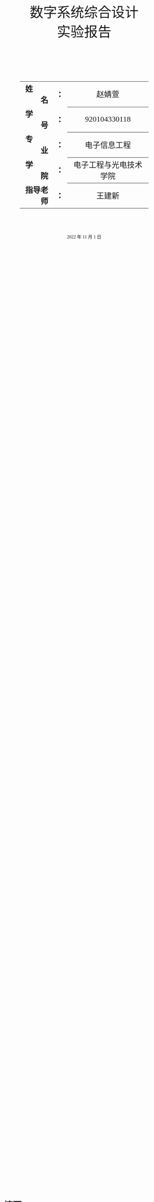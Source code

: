 <div class="cover" style="page-break-after:always;font-family:华文细黑;width:100%;height:100%;border:none;margin: 0 auto;text-align:center;">
    <div style="width:80%;;margin: 0 auto;height:0;padding-bottom:25%;">
        <img src="https://s1.ax1x.com/2022/11/05/xORzKe.png" alt="校名" style="width:100%;"/></div>
    <br><br>
      <br><br>
    <!--
	<div style="width:40%;margin: 0 auto;height:0;padding-bottom:40%;">
        <img src="校标.png" alt="校徽" style="width:100%;"/></div>	
	-->
    <p style="text-align:center;font-size:32pt;margin: 0 auto">数字系统综合设计</p>
    <!--<br><br>-->
    <p style="text-align:center;font-size:32pt;margin: 0 auto">实验报告 </p>
    <br><br>
    <br><br>
    <br><br>
    <br><br>
    <table style="border:none;text-align:center;width:80%;font-family:仿宋;margin: 0 auto;">
    <tbody style="font-family:仿宋;font-size:18pt;">
    	<tr style="font-weight:bold;"> 
    		<td style="width:25%;text-align:right;">姓&emsp;&emsp;名</td><td style="width:5%">：</td> 
    		<td style="font-weight:normal;border-bottom: 1px solid;text-align:center;">赵婧萱</td></tr>
        <tr style="font-weight:bold;"> 
    		<td style="width:25%;text-align:right;">学&emsp;&emsp;号</td><td style="width:5%">：</td> 
    		<td style="font-weight:normal;border-bottom: 1px solid;text-align:center;">920104330118</td></tr>
    	<tr style="font-weight:bold;"> 
    		<td style="width:25%;text-align:right;">专&emsp;&emsp;业</td><td style="width:5%">：</td> 
    		<td style="font-weight:normal;border-bottom: 1px solid;text-align:center;">电子信息工程 </td></tr>
        <tr style="font-weight:bold;"> 
    		<td style="width:25%;text-align:right;">学&emsp;&emsp;院</td><td style="width:5%">：</td> 
    		<td style="font-weight:normal;border-bottom: 1px solid;text-align:center;">电子工程与光电技术学院</td></tr>
    	<tr style="font-weight:bold;"> 
    		<td style="width:25%;text-align:right;">指导老师</td><td style="width:5%">：</td> 
    		<td style="font-weight:normal;border-bottom: 1px solid;text-align:center;">王建新</td></tr>
<!--    	<tr style="font-weight:bold;"> 
    		<td style="width:25%;text-align:right;">授课教师</td><td style="width:5%">：</td> 
    		<td style="font-weight:normal;border-bottom: 2px solid;text-align:center;">[教师姓名]</td></tr>
-->
    </tbody></table>
 		<br><br><br><br><p style="text-align:center;">2022 年 11 月 1 日</p>
    <br><br>
</div>




# 摘要



# 目录



# 实验内容

## 设计内容与要求

### 学号显示（八位LED数码管动态扫描）

1. 把“2022”显示在左边四位LED数码管上，且点亮第4个 LED数码管的小数点，把个人学号最后4位显示在右边四位LED数 码管上，如下图所示；

   ![image-20221101165822260](https://s1.ax1x.com/2022/11/05/xOeyTS.png)

   数码管的片选扫描时钟是将板载100MHz主频分频而来的10kHz时钟。

2. 先进行仿真：包括功能仿真和综合后仿真。

### 频率控制字设置的频率值显示

1. 频率控制字K（8位二进制）用左边拨码开关SW7-SW0输入；

2. 对应的频率值显示在8位LED数码管上，且**点亮第4个LED数码管的小数点**。
   $$
   f=\frac{K}{2^N} f_c
   $$
   其中 N = 8为相位累加器字长，fc = 10MHz为DDS时钟频率。

3. 显示切换由右边地址开关DIP1-DIP0控制
	| dip[1:0] |          数码管显示           |
	| -------- | :---------------------------: |
	| 00       |       2022.学号最后4位        |
	| 01       | 设置的频率值（小数点在KHZ上） |

### 基于DDS的正弦信号产生（0-2MHz，频率步长小于40kHz)

1. DDS原理框图

   ![image-20221101173332579](https://s1.ax1x.com/2022/11/05/xOefln.png)

2. 时钟产生：100MHZ主频分频而成的10MHZ时钟

3. 存储器IP核的生成

- 生成ROM波形文件dds_sin.coe

- 通过示波器测量信号波形与频率值； 

- 检查示波器测量得到的频率值是否与设置的频率值一致。

### 正弦信号频率测量的FPGA实现

1. 设计电路，测量外部输入正弦信号(加到A/D转换器)的频率 （范围：0-2MHz)；

2. 测量的频率值显示在8位LED数码管上，且点亮第4个LED数码管的小数点；

3. 检查FPGA测量得到的频率值是否与输入信号频率值一致， 检查0-2MHz范围内的频率测量误差，要求误差绝对值不超过1Hz。

   注：频率测量电路调试时先用开发板产生的正弦信号作为输入，测试/验收时 对信号源产生的正弦信号要求同样可以测量频率。

### 提高部分：利用串口（手机蓝牙）设置正弦信号频率

1. 在手机上输入代表频率的7位十进制数字（0000000-2000000）Hz

2. 对应的频率值显示在8位LED数码管上，且点亮第4个LED数码管的小数点。

3. 使用示波器测量产生的正弦信号频率值，检查是否与设置的频率值一致。 
   - 要求1：误差绝对值小于20kHz。
   - 要求2：误差绝对值小于2kHz。

### 发挥部分：和本实验内容相关即可

1. 设计了一个基于PWM原理的呼吸灯。
2. 设计了一个调制度固定的AM调幅输出功能。

### 验收注意事项

- 所有功能的Verilog HDL 程序需要合在一起运行(否则酌情扣分）；
- 程序运行后复位信号只能使用一次；
- 程序运行后复位信号只能使用一次；
- 成绩以第一次验收为准，验收时要准备好回答问题。

## 总体设计思路

![系统框图](https://s1.ax1x.com/2022/11/05/xOe8eK.png)

## 模块设计

### 时钟分频模块

#### 原理

﻿分频器是指使输出信号频率为输入信号频率整数分之一的电子电路。在许多电子设备中如电子钟、频率合成器等，需要各种不同频率的信号协同工作，常用的方法是以稳定度高的晶体振荡器为主振源，通过变换得到所需要的各种频率成分，分频器是一种主要变换手段。

在verilog程序设计中，我们往往要对一个频率进行任意分频。比如， FPGA系统时钟是100MHz，而我们要产生的频率是10KHz，那么，我们需要对系统时钟进行分频。很容易想到用计数的方式来分频：100000000/10000 = 10000。

由于在本系统中对于分频的任意性要求不高，故采用偶数分频法。如果偶数分频系数过大，就需要对分频系数 N 循环计数进行分频。在计数周期达到分频系数中间数值 N/2 时进行时钟翻转，可保证分频后时钟的占空比为 50%。因为是偶数分频，也可以对分频系数中间数值 N/2 进行循环计数。

#### 程序展示

```verilog
module freq_div10
 # (parameter DIV_0CLK = 10 )
 (
    input clk,
    input rst_n,
    output clk_div10
    );
    reg [15:0]	cnt ;
    always @(posedge clk or negedge rst_n) begin	//计数
      if (!rst_n) begin
         cnt    <= 'b0 ;
      end
      else if (cnt == (DIV_0CLK/2)-1) begin
         cnt    <= 'b0 ;
      end
      else begin
         cnt    <= cnt + 1'b1 ;
      end
    end
   reg clk_div10_r ;
    always @(posedge clk or negedge rst_n)			//分频
   begin
      if (!rst_n)
      begin
         clk_div10_r <= 1'b0 ;
      end
      else if (cnt == (DIV_0CLK/2)-1 ) begin
         clk_div10_r <= ~clk_div10_r ;
      end
   end
   assign clk_div10 = clk_div10_r ;
endmodule
```

### 数码管显示模块

#### 原理

#####  八段数码管的驱动原理

led 数码管（LED Segment Displays）是由多个发光二极管封装在一起的器件，可分为七段数码管和八段数码管，区别在于八段数码管比七段数码管多一个用于显示小数点的发光二极管单元DP（decimal point），其基本单元是发光二极管。

<img src="https://img-blog.csdnimg.cn/20200812154008702.png?x-oss-process=image/watermark,type_ZmFuZ3poZW5naGVpdGk,shadow_10,text_aHR0cHM6Ly9ibG9nLmNzZG4ubmV0L1NvbW51c196,size_16,color_FFFFFF,t_70#pic_center" alt="八段数码管" style="zoom:33%;" />

数码管按照连接方式可分为共阳极数码管和共阴极数码管。其中，将所有发光二极管的阳极连接到一起形成公共阳极(COM)的数码管为共阳极数码管。反之，将所有发光二极管的阴极连接到一起形成公共阴极(COM)的数码管为共阴极数码管。在应用时应将共阴极数码管的公共极COM 接到地线 GND上，当某一字段发光二极管的阳极为高电平时，该字段点亮，当某一字段的阳极为低电平时，该字段不亮。

本实验所用的板载数码管采用共阴极结构。如果要让LED灯亮，那么对应的LED灯的阴极要接高电平。也就是说如果要显示数字‘0’，输入的数据应该为：“111_1110”。编码译码格式如下表所示：

<table>
    <tr>
        <td rowspan="2">待显示内容</td> 
        <td colspan="8">段码（二进制）</td> 
   </tr>
   <tr>
       <td>h</td>    
       <td>a</td>
       <td>b</td>
       <td>c</td>
       <td>d</td>
       <td>e</td>
       <td>f</td>
       <td>g</td>
   </tr>
   <tr>
        <td>0</td> 
        <td>1</td> 
        <td>1</td> 
        <td>1</td> 
        <td>1</td> 
        <td>1</td> 
        <td>1</td>
        <td>1</td>
        <td>0</td> 
   </tr>
       <tr>
        <td>1</td> 
        <td>1</td> 
        <td>0</td> 
        <td>1</td> 
        <td>1</td> 
        <td>0</td> 
        <td>0</td>
        <td>0</td>
        <td>0</td> 
   </tr>
       <tr>
        <td>2</td> 
        <td>1</td> 
        <td>1</td> 
        <td>1</td> 
        <td>0</td> 
        <td>1</td> 
        <td>1</td>
        <td>0</td>
        <td>1</td> 
   </tr>
       <tr>
        <td>3</td> 
        <td>1</td> 
        <td>1</td> 
        <td>1</td> 
        <td>1</td> 
        <td>1</td> 
        <td>0</td>
        <td>0</td>
        <td>1</td> 
   </tr>
       <tr>
        <td>4</td>
        <td>1</td> 
        <td>0</td> 
        <td>1</td> 
        <td>1</td> 
        <td>0</td> 
        <td>0</td>
        <td>1</td>
        <td>1</td> 
   </tr>
       <tr>
        <td>5</td>
        <td>1</td> 
        <td>1</td> 
        <td>0</td> 
        <td>1</td> 
        <td>1</td> 
        <td>0</td>
        <td>1</td>
        <td>1</td> 
   </tr>
       <tr>
        <td>6</td> 
        <td>1</td> 
        <td>1</td> 
        <td>0</td> 
        <td>1</td> 
        <td>1</td> 
        <td>1</td>
        <td>1</td>
        <td>1</td> 
   </tr>
       <tr>
        <td>7</td> 
        <td>1</td>
        <td>1</td> 
        <td>1</td> 
        <td>1</td> 
        <td>0</td> 
        <td>0</td>
        <td>0</td>
        <td>0</td> 
   </tr>
           <tr>
        <td>8</td> 
        <td>1</td> 
        <td>1</td> 
        <td>1</td> 
        <td>1</td> 
        <td>1</td> 
        <td>1</td>
        <td>1</td>
        <td>1</td> 
   </tr>
           <tr>
        <td>9</td>
        <td>1</td> 
        <td>1</td> 
        <td>1</td> 
        <td>1</td> 
        <td>1</td> 
        <td>0</td>
        <td>1</td>
        <td>1</td> 
   </tr>
           <tr>
        <td>a</td> 
        <td>1</td> 
        <td>1</td> 
        <td>1</td> 
        <td>1</td> 
        <td>0</td> 
        <td>1</td>
        <td>1</td>
        <td>1</td> 
   </tr>
           <tr>
        <td>b</td> 
        <td>1</td> 
        <td>0</td> 
        <td>0</td> 
        <td>1</td> 
        <td>1</td> 
        <td>1</td>
        <td>1</td>
        <td>1</td> 
   </tr>
           <tr>
        <td>c</td> 
        <td>1</td> 
        <td>1</td> 
        <td>0</td> 
        <td>0</td> 
        <td>1</td> 
        <td>1</td>
        <td>1</td>
        <td>0</td> 
   </tr>
           <tr>
        <td>d</td> 
        <td>1</td> 
        <td>0</td> 
        <td>1</td> 
        <td>1</td> 
        <td>1</td> 
        <td>1</td>
        <td>0</td>
        <td>1</td> 
   </tr>       
    <tr>
        <td>e</td> 
        <td>1</td> 
        <td>1</td> 
        <td>0</td> 
        <td>0</td> 
        <td>1</td> 
        <td>1</td>
        <td>1</td>
        <td>1</td> 
   </tr>
    <tr>
        <td>f</td> 
        <td>1</td> 
        <td>1</td> 
        <td>0</td> 
        <td>0</td> 
        <td>0</td> 
        <td>1</td>
        <td>1</td>
        <td>1</td> 
   </tr>
    </table>


##### 多个数码管的显示原理

对于多个数码管，有两种可选的工作方式：静态显示和动态显示。

静态显示就是将每个数码管的八段LED全部引出，每输入一次新的数据，数码管变化一次，多个数码管可同时工作。如果想要驱动5个数码管静态显示则需要5×8=40根I/O端口来完成驱动。如此一来，在实际应用中则必须增加译码驱动器进行驱动，从而增加了硬件电路的复杂性。由于静态驱动的这一缺点，LED数码管动态显示接口应用更广。

动态驱动是将所有数码管的 8个显示字段"a、b、c、d、e、f、g、h"的同名端连接在一起，此外每个数码管的公共极 COM 需增加由各自独立I/O线控制的位选通控制电路。当要输出某一字形码时，所有数码管都会接收到相同的字形码，但究竟是哪个数码管会显示出字形取决于对位选通COM端电路的控制。只需将显示数码管的选通控制打开，该位就会显示出字形，而没有选通的数码管并不会点亮。

综上所述，动态驱动是通过分时轮流控制各数码管的 COM 端，使各个数码管轮流受控显示。在这一过程中，每位数码管的点亮时间为1～2ms，由于人的视觉暂留现象及发光二极管的余辉效应，尽管各位数码管并非同时点亮，但只要扫描速度足够快，人们观察到的就是一组稳定的显示数据，而不会产生闪烁感。在显示效果上，动态显示和静态显示相同的，但动态显示不仅能够节省大量的I/O端口，而且功耗更低。


#### 端口设计与参数定义

除了时钟、复位，我们需要输入4个要显示数字的BCD码和一个四位的小数点控制数据，输出8位的段选信号和4位的位选信号。故端口设计如下：

```verilog
module seg_display(
    input clk,
    input rst_n,
    input [3:0] hex0, //第一个数码管显示的数字
    input [3:0] hex1,
    input [3:0] hex2,
    input [3:0] hex3,
    input [3:0] dp_in, //小数点控制
    output reg [3:0] an,   //片选
    output reg [7:0] sseg  //段选
    );
```

#### 程序展示

```verilog
module seg_display(
    input clk,
    input rst_n,
    input [3:0] hex0, //第一个数码管显示的数字
    input [3:0] hex1,
    input [3:0] hex2,
    input [3:0] hex3,
    input [3:0] dp_in, //小数点控制
    output reg [3:0] an,   //片选
    output reg [7:0] sseg  //段选
    );
    wire [1:0] s;     
    reg [3:0] digit;
    wire [3:0] aen;
    reg [19:0] clkdiv;
    reg dp;
    assign s = clkdiv[19:18];
    assign aen = 4'b1111; // all turned off initially

    always @(posedge clk)// or posedge clr)
        begin
        case(s)
            0:begin
               digit = hex0;
               dp = dp_in[0];
            end
            1:begin
               digit = hex1;
               dp = dp_in[1];
            end
            2:begin
               digit = hex2;
               dp = dp_in[2]; 
            end
            3:begin
               digit = hex3;
               dp = dp_in[3]; 
            end
            default:digit = hex0;
        endcase
        end
     always@(*)
     begin
      case(digit)
       4'h0: 	sseg[6:0] = 7'b1111110; //共阴极数码管
       4'h1: 	sseg[6:0] = 7'b0110000;
       4'h2: 	sseg[6:0] = 7'b1101101;
       4'h3: 	sseg[6:0] = 7'b1111001;
       4'h4: 	sseg[6:0] = 7'b0110011;
       4'h5: 	sseg[6:0] = 7'b1011011;
       4'h6: 	sseg[6:0] = 7'b1011111;
       4'h7: 	sseg[6:0] = 7'b1110000;
       4'h8: 	sseg[6:0] = 7'b1111111;
       4'h9: 	sseg[6:0] = 7'b1111011;
       4'ha: 	sseg[6:0] = 7'b1110111;
       4'hb: 	sseg[6:0] = 7'b0011111;
       4'hc: 	sseg[6:0] = 7'b1001110;
       4'hd: 	sseg[6:0] = 7'b0111101;
       4'he: 	sseg[6:0] = 7'b1001111;
       default: sseg[6:0] = 7'b1000111;
      endcase
      sseg[7] = dp;
     end

    always @(*)begin
    	an=4'b0000;
    	if(aen[s] == 1)
    		an[s] = 1;
    end
     //clkdiv
    always @(posedge clk or negedge rst_n) begin
    	if (!rst_n)
    		clkdiv <= 0;
    	else
    		clkdiv <= clkdiv+1;
    end
endmodule
```

### 二进制转BCD码模块

#### 原理

##### 为什么需要二进制转BCD模块

在数码管显示中，我们需要将一串用二进制表示的数字转换为十进制，然后将十进制的各个位数拆开，也就是通常所说的BCD码。举个例子，“123”这个数的二进制表示为1111011，拆为BCD码则会变成4'b0001、4'b0010、4'b0011。

 显然，对于任意一个三位数分离它的百位、十位和个位可以通过整除来实现，verilog 语法同时也支持相乘（*）、相除（/）和取模（%）的运算符，综合器发现这些运算符时会通过调用 FPGA 内部的嵌入式乘法器来实现这些运算。由于在数字电路中乘除法和浮点数的实现较为复杂，所以其他的综合器或许并不直接提供支持或者会出现仿真与实际不一致的结果，在verilog代码中使用乘除法或者取模会使得代码失去可移植性，这里并不建议使用。

##### 二进制转BCD的实现算法

FPGA中的数码管显示、串口收发等应用会涉及到二进制和BCD码之间的转换，常见的有3种方法：除法取模运算、查找表、加3左移。大位宽下，取模除法运算耗费大量lut资源，查找表也不方便，常用一种加3左移的方法。

移位加三算法的流程如下（这里假设要分离的只有3个数位）：

1. 将二进制数左移一位（未满4位在前面填0）；
2. 如果移动了8位，那么二进制数就在百位、十位和个位列，计算结束；
3. 在任何一个BCD列中，如果任何一个二进制数大于或者等于5，就把这个数加上3；
4. 回到步骤1。

下图展示了十六进制数 0x3F 其转化 BCD 码的流程：

![img](http://images2015.cnblogs.com/blog/771733/201512/771733-20151202183713502-1296787884.png)

#### 端口设计与参数定义

我设计的模块使用24位二进制输入，28位BCD码输出（7个数字）。因为最大频率控制字为255，理论最大开关控制DDS输出频率为$\frac{255\times 10MHZ}{2^8}=9960937HZ=24'b100101111111110111101001$。

```verilog
    module binary_bcd(
    	input clk,
    	input rst_n,
        input [23:0] bin_in,		//输入的二进制数
        output reg [3:0] ones,		//个位
        output reg [3:0] tens,		//十位
        output reg [3:0] huns,		//百位
        output reg [3:0] thous,		//千位
        output reg [3:0] tenk,		//10k位
        output reg [3:0] hunk,		//100k位
        output reg [3:0] onem		//兆位
    );
```

#### 程序展示

```verilog
module binary_bcd(		//这只是一个单纯的二进制转BCD模块
    input clk,
    input rst_n,
    input [23:0] bin_in,
    output reg [3:0] ones,
    output reg [3:0] tens,
    output reg [3:0] huns,
    output reg [3:0] thous,
    output reg [3:0] tenk,
    output reg [3:0] hunk,
    output reg [3:0] onem
    );
    integer i;
    always @(posedge clk, negedge rst_n) 
    begin
    if(!rst_n) begin
   	ones 		= 4'd0;
	tens 		= 4'd0;
	huns 	    = 4'd0;
    thous 		= 4'd0;
    tenk 		= 4'd0;
    hunk 		= 4'd0;
    onem 		= 4'd0;
    end
    else begin
	ones 		= 4'd0;
	tens 		= 4'd0;
	huns 	    = 4'd0;
    thous 		= 4'd0;
    tenk 		= 4'd0;
    hunk 		= 4'd0;
    onem 		= 4'd0;
	
	for(i = 23; i >= 0; i = i - 1) begin
		if (ones >= 4'd5) 	ones = ones + 4'd3;
		if (tens >= 4'd5) 	tens = tens + 4'd3;
		if (huns >= 4'd5)   huns = huns + 4'd3;
        if (thous>= 4'd5)   thous= thous+ 4'd3;
        if (tenk >= 4'd5)   tenk = tenk + 4'd3;
        if (hunk >= 4'd5)   hunk = hunk + 4'd3;
        if (onem >= 4'd5)   onem = onem + 4'd3;
        onem    = { onem[2:0]  ,hunk[3]   };
        hunk    = { hunk[2:0]  ,tenk[3]   };
        tenk    = { tenk[2:0]  ,thous[3]  };
        thous   = { thous[2:0] ,huns[3]   };
		huns    = { huns[2:0]  ,tens[3]   };
		tens    = { tens[2:0]  ,ones[3]   };
		ones    = { ones[2:0]  ,bin_in[i] };
	end
    end
 end
endmodule
```

### DDS波形发生器模块

#### 原理



#### 程序展示

```verilog
module DDS8(
    input clk,          //10MHZ
    input rst_n,
    input [5:0] FRQ_W,  //频率控制字M
    output [13:0] o_wave
    );
    reg		[7:0]	phase_sum=0;
    wire	[7:0]	addr;
    wire    [7:0]   o_wave8bit;
    //相位累加器
    always @(posedge clk or negedge rst_n)begin
        if(!rst_n)
            phase_sum <= 8'd0;
        else 
            phase_sum <= phase_sum + FRQ_W;
    end
    assign addr = phase_sum[7:0];
    assign o_wave = {o_wave8bit,6'b000000};
    blk_mem_gen_0 rom_8_256 (
    .clka(clk),         // input wire clka
    .addra(addr),       // input wire [7 : 0] addra
    .douta(o_wave8bit)  // output wire [7 : 0] douta
    );
endmodule
```

```matlab
//matlab代码
clc;
clear all;
close all;

width = 8;   %位宽
depth = 2 ^ 8 ; %深度（采样点个数）
x = linspace(0, 2 * pi, depth);
y = sin(x);
y = round(y * (2 ^ (width - 1) - 1) + 2 ^ (width - 1) - 1);%量化
plot(y);

fid = fopen('dds_sin.coe','w');
fprintf(fid,'memory_initialization_radix=10;\n');
fprintf(fid,'memory_initialization_vector =\n');
fprintf(fid, '%d,\n', y);
fclose(fid);
```

```matlab
memory_initialization_radix=10;
memory_initialization_vector =
127,130,133,136,139,143,146,149,152,155,158,161,164,167,170,173,176,179,181,184,187,190,193,195,198,200,203,205,208,210,213,215,217,219,221,223,225,227,229,231,233,235,236,238,239,241,242,243,245,246,247,248,249,250,250,251,252,252,253,253,253,254,254,254,254,254,254,254,253,253,252,252,251,251,250,249,248,247,246,245,244,243,241,240,239,237,235,234,232,230,228,226,224,222,220,218,216,214,211,209,207,204,202,199,196,194,191,188,186,183,180,177,174,171,168,166,163,159,156,153,150,147,144,141,138,135,132,129,125,122,119,116,113,110,107,104,101,98,95,91,88,86,83,80,77,74,71,68,66,63,60,58,55,52,50,47,45,43,40,38,36,34,32,30,28,26,24,22,20,19,17,15,14,13,11,10,9,8,7,6,5,4,3,3,2,2,1,1,0,0,0,0,0,0,0,1,1,1,2,2,3,4,4,5,6,7,8,9,11,12,13,15,16,18,19,21,23,25,27,29,31,33,35,37,39,41,44,46,49,51,54,56,59,61,64,67,70,73,75,78,81,84,87,90,93,96,99,102,105,108,111,115,118,121,124,127,
```

### 测频模块

#### 原理

##### 测频

频率测量在电子设计和测量领域中经常用到，因此对频率测量方法的研究在实际工程应用中具有重要意义。

通常的频率测量方法有三种：直接测量法，间接测量法，等精度测量法。

##### 直接测频法

直接测量法也叫频率测量法，即在固定在时间t内对被测信号的脉冲数进行计数，然后求出单位时间内的脉冲数，即为被测信号的频率。

下图中的信号分别为：

sys_clk：系统的基准时钟

gate：根据基准时钟生成的闸门信号，用于生成一个固定的时间（例如1s，方便计算）

clk_fx：被测信号

![img](https://img-blog.csdnimg.cn/20210929004907738.png?x-oss-process=image/watermark,type_ZHJvaWRzYW5zZmFsbGJhY2s,shadow_50,text_Q1NETiBA5a2k54us55qE5Y2V5YiA,size_20,color_FFFFFF,t_70,g_se,x_16)

gate是在基准时钟下生成的固定时间信号，它持续的时间为 
$$
T_g = sys\_clk \times 计数个数N(可设置)
$$
在gate持续为高的时间内，可使用被测信号clk_fx对其进行计数，计数个数为cnt（图中为5），则cnt个被测信号的周期即为gate时长。

此种方法的本质是：同样的时间内分别使用两种时钟计时，则有
$$
T_g = T_{clk\_fx}\\

T_{sys\_clk} \times 计数个数N = T_{clk\_fx} \times cnt
$$
公式变换后：  
$$
clk\_fx = \frac{cnt \times sys\_clk} { 计数个数N}
$$
（其中clk_fx为待测信号频率，sys_clk为基准时钟频率）

##### 误差分析

 从图可以看出，在gate为高电平期间，被测信号实际上差不多有六个周期被囊括在内，但是因为被测信号是相对与系统的异步信号，相位不同，第一个周期无法被采样，所以实际采样为5，这样造成的误差为一个被测信号周期。可以预见，这种测量方法带来的测量误差即为一个被测信号周期。

那么理论上测得的准确频率：
$$
clk\_fx_e = \frac{cnt\times sys\_clk} {计数个数N}
$$

理论上cnt无误差。

实际上测量的频率值：
$$
clk\_fx = \frac{(cnt±1)\times sys\_clk} {计数个数N}
$$

cnt会存在一个周期的测量误差。
$$
测量误差 = |\frac{(clk\_fx_e - clk\_fx)}{clk\_fx_e} |  \times 100\% = \frac{1} {cnt} \times 100\%
$$
所以测得的cnt越大，那么测出来的误差值就小，而cnt越大则代表被测信号的频率越高，所以可以推断**该种测量方法适合测量高频信号**；此外，选择的**闸门时间越长**则被测信号的个数越多，同样**测量就越精确**，但是增大闸门时间又会带来测量时间过长的问题，需要依据具体需求进行取舍。

##### 正弦信号测频

上面的直接测频法只能测1位方波信号的频率，我们的待测信号却是从AD转换而来的10位数字化正弦信号，所以需要关键的一步——将正弦信号转换为方波信号。

1. 最直接的“一刀切”

   我们可以直观地想到，将正弦波取一个平均值作为零点，高于零点线的认为是1，低于的认为是0，这样就可以产生方波了。但是经过实际测量，信号发生器产生的波形是有着毛刺的，即使经过滤波电路也是如此。做了一下matlab仿真，结果如下：

   ![](https://s1.ax1x.com/2022/11/05/xOgPU0.png)

2. 双门限的迟滞比较器

	   由于毛刺的干扰，我们发现“一刀切”法的转换精度随着原始正弦信号峰峰值的增大而变高，但老师验收时测频要求峰峰值为1v。于是我们想到了使用迟滞比较器的原理，设上、下双门限来比较。
        
    当输入信号高于上门限时，为方波信号赋值1；当输入信号低于下门限时，赋值0；信号值处于双门限中间时，方波值跟随上一次改变后的状态。
    
    这样，就可以有效避免毛刺的干扰，极大提高测量精度了。
    
    ![双门限法对比](https://s1.ax1x.com/2022/11/05/xO20m9.png)
    
    附matlab代码：
    
    ```matlab
    t=0:0.01:10;
    s1=zeros(1,1001);   %一刀切法输出方波
    s2=zeros(1,1001);   %双门限法输出方波
    y=sin(pi*t)+0.3*randn(size(t));%生成sine
    zero=(max(y)+min(y))/2;%求均值
    gate=0.6;           %门限宽度/2
    status=0;           %状态变量
    for i=1:1:1001      %比较并赋值
        if y(1,i)>zero
            s1(1,i)=1;
        end
        if y(1,i)>zero+gate
            s2(1,i)=1;
            status=1;
        elseif y(1,i)<zero-gate
            s2(1,i)=0;
            status=0;
        else
            s2(1,i)=status;
        end
    end
    subplot(3,1,1)      ;%画图
    plot(t,y,'-r',[0,10],[zero,zero],'+ --',[0,10],[zero+gate,zero+gate],'+ --',[0,10],[zero-gate,zero-gate],'+ --')
    title('有噪声的正弦波')
    subplot(3,1,2);
    plot(t,s1)
    ylim([-0.5,1.5])
    title('一刀切法转方波')
    subplot(3,1,3);
    plot(t,s2)
    ylim([-0.5,1.5])
    title('双门限法转方波')
    ```



#### 端口设计与参数定义

- 闸门和非闸门时间设定为0.5s，则每1秒更新一次测量数据
- 使用计数器生成闸门时间，闸门时间取反得到非闸门时间
- 在闸门时间对被测信号计数
- 在非闸门时间更新测量数据
- 使用parameter定义参数，方便调用修改

```verilog
module cymometer_direct(
     input clk,
     input rst_n,
     input clk_fx,			//输入待测方波信号
    output  reg [31:0] fre	 //输出待测信号频率 
    );
```

#### 程序展示

```verilog
module AD_fre(
    input clk,
    input rst_n,
    input   [9:0]   AD_in,
    output  [3:0]   AD0,
    output  [3:0]   AD1,
    output  [3:0]   AD2,
    output  [3:0]   AD3,
    output  [3:0]   AD4,
    output  [3:0]   AD5,
    output  [3:0]   AD6
    );
    wire clk_div10;
    //测频输入的方波信号
    reg clk_fx;
    //测频输出的频率
    wire [31:0] fre;
    //用来获知AD输入平均电压的东西
    reg [9:0] max,min;
    wire [9:0] zero;
    always@(posedge clk_div10)
    begin
       if(!rst_n)begin
        max=10'd100;
        min=10'd100;
       end
       else if(AD_in > max)
            max <= AD_in;
       else if(AD_in < min) 
            min <= AD_in;
         end
    assign zero = (max+min)/2;
	//双门限比较
    always@(posedge clk_div10)
        begin
          if(AD_in[9:5] > zero[9:5])
                clk_fx <= 1'b1;         
          else if(AD_in[9:5] < zero[9:5])
                clk_fx <= 1'b0;   
          else
                clk_fx <= clk_fx;
        end
    cymometer_direct cymometer_direct1(
        //直接测频模块例化
    .clk    ( clk    ),
    .rst_n  ( rst_n  ),
    .clk_fx ( clk_fx ),
    .fre    ( fre )
    );
    binary_bcd ADfre_BCD(
        //二进制转BCD
        .clk    ( clk    ),
        .rst_n  ( rst_n  ),
        .bin_in ( fre[23:0] ),
        .ones   ( AD0   ),
        .tens   ( AD1   ),
        .huns   ( AD2   ),
        .thous  ( AD3   ),
        .tenk   ( AD4   ),
        .hunk   ( AD5   ),
        .onem   ( AD6   )
    );
    freq_div10 div10(
        clk,
        rst_n,
        clk_div10
    );
endmodule
```

### 蓝牙串口模块

#### 原理

##### 串口

##### 蓝牙透传

#### 端口设计与参数定义



#### 程序展示

```verilog
module bt_uart (
  input            clk_pin,      // Clock input (from pin)
  input            rst_pin,        // Active HIGH reset (from pin)
  // RS232 signals
  input            rxd_pin,        // RS232 RXD pin
  output           txd_pin,        // RS232 RXD pin
  //BT 
    output bt_pw_on,
    output bt_master_slave,
    output bt_sw_hw,
    output bt_rst_n,
    output bt_sw,
    output [31:0] bt_data32
    );
// Parameter definitions
  parameter BAUD_RATE           = 9600;   
  parameter CLOCK_RATE_RX       = 100_000_000;
  parameter CLOCK_RATE_TX       = 100_000_000; 
  wire        rst_i,rst_1;          
  wire        rxd_i;         
  wire        txd_o;
  // From Clock Generator
  wire        clk_rx;         // Receive clock
  wire        clk_tx;         // Transmit clock
  wire        clk_samp;       // Sample clock
  wire        clock_locked;   // Locked signal from clk_core
  // From Reset Generator
  wire        rst_clk_rx;     // Reset, synchronized to clk_rx
  wire        rst_clk_tx;     // Reset, synchronized to clk_tx
  // From the RS232 receiver
  wire        rxd_clk_rx;     // RXD signal synchronized to clk_rx
  wire        rx_data_rdy;    // New character is ready
  wire [7:0]  rx_data;        // New character
  // From the response generator back to the command parser
  wire        send_resp_done;   // The response generation is complete
  // Instantiate input/output buffers
  IBUF IBUF_rst_i0      (.I (rst_1),      .O (rst_i));
  IBUF IBUF_rxd_i0      (.I (rxd_pin),      .O (rxd_i));
  OBUF OBUF_txd         (.I(txd_o),         .O(txd_pin));
  assign rst_1 = !rst_pin;
  // Instantiate the clock generator
  clk_gen clk_gen_i0 (
    .clk_pin         (clk_pin),         // Input clock pin
    .rst_i           (rst_i),           // Asynchronous input from IBUF
    .rst_clk_tx      (rst_clk_tx),      // For clock divider
    .pre_clk_tx      ( ),      // Current divider
    .clk_rx          (clk_rx),          // Receive clock
    .clk_tx          (clk_tx),          // Transmit clock
    .clk_samp        ( ),        // Sample clock
    .en_clk_samp     ( ),     // Enable for clk_samp
    .clock_locked    (clock_locked)     // Locked signal from clk_core
  );
  // Instantiate the reset generator
  rst_gen rst_gen_i0 (
    .clk_rx          (clk_rx),          // Receive clock
    .clk_tx          (clk_tx),          // Transmit clock
    .clk_samp        ( ),        // Sample clock
    .rst_i           (rst_i),           // Asynchronous input
    .clock_locked    (clock_locked),    // Locked signal from clk_core
    .rst_clk_rx      (rst_clk_rx),      // Reset, synchronized to clk_rx
    .rst_clk_tx      (rst_clk_tx),      // Reset, synchronized to clk_tx
    .rst_clk_samp    ( )     // Reset, synchronized to clk_samp
  );
  // Instantiate the UART receiver
  uart_rx #(
    .BAUD_RATE   (BAUD_RATE),
    .CLOCK_RATE  (CLOCK_RATE_RX)
  ) uart_rx_i0 (
    .clk_rx      (clk_rx),              // Receive clock
    .rst_clk_rx  (rst_clk_rx),          // Reset, synchronized to clk_rx 
    .rxd_i       (rxd_i),               // RS232 receive pin
    .rxd_clk_rx  (rxd_clk_rx),          // RXD pin after sync to clk_rx
    .rx_data_rdy (rx_data_rdy),         // New character is ready
    .rx_data     (rx_data),             // New character
    .frm_err     ()                     // Framing error (unused)
  );
  // Instantiate the command parser
  cmd_parse cmd_parse_i0 (
    .clk_rx            (clk_rx),         // Clock input
    .rst_clk_rx        (rst_clk_rx),    // Reset - synchronous to clk_rx
    .rx_data           (rx_data),        // Character to be parsed
    .rx_data_rdy       (rx_data_rdy),    // Ready signal for rx_data
    // From Character FIFO
    .char_fifo_full    (), // The char_fifo is full
    // To/From Response generator
    .send_char_val     (),  // A character is ready to be sent
    .send_char         (),      // Character to be sent
    .send_resp_val     (),  // A response is requested
    .send_resp_type    (), // Type of response - see localparams
    .send_resp_data    (), // Data to be output
    .send_resp_done    (1), // The response generation is complete
	.bt_data32                (bt_data32)
  );
assign bt_master_slave = 1;
assign bt_sw_hw        = 0;
assign bt_rst_n        = 1;
assign bt_sw           = 1;
assign bt_pw_on        = 1;
endmodule
```

### BCD码转二进制模块与DDS的改进

#### 原理



#### 端口设计与参数定义

#### 程序展示

```verilog
module bcd_bin#(
    parameter  SIZE_bcd =8'd28  ,
    parameter  SIZE_bin =8'd24   
)
(
    input                       clk,
    input                       rstn,
    input       [SIZE_bcd-1:0]  data_bcd,
    output  reg [SIZE_bin-1:0]  data_bin,
    output  reg                 valid 
);

reg [ 7:0] cnt;
reg [SIZE_bcd-1:0] data_bcd_temp;
reg [SIZE_bin-1:0] data_bin_temp;

localparam  CYCCLE = SIZE_bcd/4;    //十进制位数

always @(posedge clk ) begin
    if (!rstn) begin
        cnt <= 0;
    end
    else begin
        if(cnt > CYCCLE)
            cnt <= 0;
        else
            cnt <= cnt +1;
    end
end

always @(posedge clk ) begin 
    if(!rstn ) begin
        valid <= 1'd0;    
        data_bcd_temp <= 0;
        data_bin_temp <= 0;
    end 
    else begin
        if ( cnt == 0 ) begin
            valid     <= 1'd0;
            data_bcd_temp <= data_bcd;
            data_bin_temp <= 0;
        end
        else if( cnt <= CYCCLE ) begin
            data_bin_temp <=  MULTI10(data_bin_temp) + data_bcd_temp[(SIZE_bcd+3-cnt*4)-:4];     //注意位索引写法，表示8'd43-cnt*4开始低4位
        end
        else if ( cnt == CYCCLE +1 ) begin
            data_bin <= data_bin_temp;
            valid    <= 1'd1;
        end
    end

end

//加法和位拼接：乘10运算--*8+*2 
//注意：输出数据位数
function [SIZE_bin-1:0] MULTI10 (input [SIZE_bin-1:0] a);   
begin
    MULTI10 = {a[SIZE_bin-4 :0],3'b000 } + {a[SIZE_bin-2 :0],1'b0 };      
end
endfunction

endmodule
```

### 呼吸灯模块

#### 原理



#### 端口设计与参数定义



#### 程序展示

```verilog
module pwm(  //端口的定义，包括输入端口和输出端口
    input clk,
    input rst,
    input pwm_dip,
    output [14:0] led
    );

    reg [24:0] cnt_reg;     //计数寄存器
    reg [14:0] light;       //LED灯寄存器
    reg DIR=1'b1;           //判断标识符，决定灯光强度的下一步变化
    reg [24:0] value;       //用于占空比的设置
    reg [6:0] cs;           //占空比的变化趋势，1~100

    always @ (posedge clk)  //边缘敏感，时钟上升沿到来触发
    begin
    if(!rst || !pwm_dip)
    begin   //以下为变量的初始化
        cnt_reg <= 0;
        cs <= 7'd0;
        value <= 0;
    end
    else
        cnt_reg <= cnt_reg+1;                   //计数器加1
        if(cnt_reg == 500000)                   //经过一个单位时间
            begin           
            if(DIR) begin                       //DIR=1时灯光逐渐变亮
                value <= value + 19'd5000;      //占空比变大
                cnt_reg <= 20'd0;               //计数器归0
                cs <= cs + 1'b1;                //次数+1
            end
            else begin
                value <= value - 19'd5000;      //占空比变小
                cnt_reg <= 20'd0;               //计数器归0
                cs <= cs - 1'b1;                //次数-1
            end
            end
        end
    
    always@(cnt_reg) begin          //电平敏感，其中信号有变化即执行
    //占空比变化的实现
        if(cnt_reg < value) begin   //当前计数器的数小于valuie
            light <= 15'h7fff;      //全1，即亮
        end 
        else begin                  //当前计数器的数小于valuie
            light <= 15'h0000;      //全0，即暗
        end
    end
    
    always @ (value) begin
    if (cs == 100) begin            //当cs达到100后，即占空比达到了1，灯最亮
        DIR <= 1'b0; end            //DIR=0，意味着接下来要开始变暗了
    if (cs == 0) begin              //当cs达到.后，即占空比达到了0，灯最暗
        DIR <= 1'd1; end            //DIR=1，意味着接下来要开始变亮了
    end  
    assign  led = light;            //将寄存器中中保存的电平赋值给线路进行相应电平的输出    
endmodule
```

### AM调制模块

#### 原理



#### 端口设计与参数定义



#### 程序展示

```verilog
module AM_create(
	input		clk,
	input		rst_n,
	output	signed	[13:0]	AM_mod
);
wire    [15:0]AM_mod1;
wire 	[7:0]	cos_s;
wire	signed	[7:0]	cos_c;
assign AM_mod = AM_mod1[15:2];

//------------调用出波模块------------//
cos_make		cos_make_inst0(
	.clk			(clk),
	.rst_n		(rst_n),
	.cos_s		(cos_s),
	.cos_c		(cos_c)
);
//-----------------------------------//

//------------调用乘法器--------------//
MULT		MULT_inst1(		
  .CLK	(clk),
  .A		(cos_s),
  .B		(cos_c),
  .P		(AM_mod1)
);

endmodule
```



## 调试与结果

### 学号显示

#### testbench

```verilog
//seg_tb.v
`timescale 1ns / 1ps
`define    Clock 10 //时钟周期

module seg_tb();
    reg clk;
    reg rst_n;
    wire [3:0] an1,an2;
    wire [6:0] sseg1,sseg2;
    wire dp1,dp2;
initial begin
     clk = 0;
     rst_n = 0; #(`Clock*20+1);
     rst_n = 1;
     forever
         #(`Clock/2) clk = ~clk;
end
seg_display seg_left(
    .clk   ( clk   ),
    .rst_n ( rst_n ),
    .hex0  ( 4'h2 ),
    .hex1  ( 4'h0  ),
    .hex2  ( 4'h2  ),
    .hex3  ( 4'h2  ),
    .dp_in ( 4'b1000 ),
    .an    ( an1    ),
    .sseg  ({dp1,sseg1} )
);
seg_display seg_right(
    .clk   ( clk   ),
    .rst_n ( rst_n ),
    .hex0  ( 4'h0 ),
    .hex1  ( 4'h1  ),
    .hex2  ( 4'h1  ),
    .hex3  ( 4'h8  ),
    .dp_in ( 4'b0000 ),
    .an    ( an2    ),
    .sseg  ({dp2,sseg2} )
);
endmodule
```



#### 仿真结果

![image-20221102210013403](https://s1.ax1x.com/2022/11/05/xODXIU.png)

### 开关输入频率控制字的DDS

#### testbench

```verilog
//swDDS_tb.v
`timescale 1ns / 1ps
`define    Clock 10 //时钟周期

module swDDS_tb();
    reg clk;
    reg rst_n;
    wire [3:0] an1,an2;
    wire [6:0] sseg1,sseg2;
    wire dp1,dp2;
    wire [13:0] o_wave;
    reg [7:0] sw;
    wire [3:0] ones,tens,huns,thous,tenk,hunk,onem;
    wire clk_div10,clk_div104,clk_div106;

    initial begin
        clk = 0;
        sw = 8'b0000_0000;
        rst_n = 0; #(`Clock*20+1);
        rst_n = 1;
     forever
         #(`Clock/2) clk = ~clk;
    end
    always@(posedge clk_div106)begin
        sw <= sw+1;
    end
    freq_div10#(
        .DIV_0CLK ( 10000 )
    )freq_div104(
        .clk   ( clk   ),
        .rst_n ( rst_n ),
        .clk_div10  ( clk_div104 )
    );
    freq_div10#(
        .DIV_0CLK ( 100 )
    )freq_div106(
        .clk   ( clk_div104   ),
        .rst_n ( rst_n ),
        .clk_div10  ( clk_div106 )
    );
    freq_div10#(
        .DIV_0CLK ( 10 )
    )freq_div10(
        .clk   ( clk   ),
        .rst_n ( rst_n ),
        .clk_div10  ( clk_div10 )
    );

    DDS8 u_DDS8(
        .clk   (clk_div10),
        .rst_n (  rst_n ),
        .FRQ_W ( sw[5:0]),
        .o_wave( o_wave )
    );
    sw_BCD u_sw_BCD(
        .clk   ( clk   ),
        .rst_n ( rst_n ),
        .sw    ( sw    ),
        .ones  ( ones  ),
        .tens  ( tens  ),
        .huns  ( huns  ),
        .thous ( thous ),
        .tenk  ( tenk  ),
        .hunk  ( hunk  ),
        .onem  ( onem  )
    );
    seg_display seg_left(
        .clk   ( clk   ),
        .rst_n ( rst_n ),
        .hex0  ( 4'h0 ),
        .hex1  ( onem  ),
        .hex2  ( hunk  ),
        .hex3  ( tenk  ),
        .dp_in ( 4'b0000 ),
        .an    ( an1    ),
        .sseg  ( {dp1,sseg1} )
    );
    seg_display seg_right(
        .clk   ( clk   ),
        .rst_n ( rst_n ),
        .hex0  ( thous ),
        .hex1  ( huns  ),
        .hex2  ( tens  ),
        .hex3  ( ones  ),
        .dp_in ( 4'b0001 ),
        .an    ( an2    ),
        .sseg  ( {dp2,sseg2} )
    );
endmodule
```



#### 仿真结果

##### 整体仿真

![image-20221102222613236](https://s1.ax1x.com/2022/11/05/xODOaT.png)

##### 频率控制字为1时的波形

![image-20221102223401397](https://s1.ax1x.com/2022/11/05/xODLZV.png)

##### 频率控制字为12时的波形

![image-20221102224204992](https://s1.ax1x.com/2022/11/05/xODHrq.png)

### 测频

#### testbench

```verilog
//fre_tb.v
`timescale 1ns / 1ps
`define    Clock 10 //时钟周期

module fre_tb();
    reg clk;
    reg rst_n;
    wire [3:0] an1,an2;
    wire [6:0] sseg1,sseg2;
    wire dp1,dp2;
    wire [13:0] o_wave;
    wire [3:0] AD0,AD1,AD2,AD3,AD4,AD5,AD6;
    wire clk_div10;

    initial begin
        clk = 0;
        forever
            #(`Clock/2) clk = ~clk;
    end
    initial begin
        rst_n = 0; #(`Clock*200+1);
        rst_n = 1;
    end

    freq_div10#(
        .DIV_0CLK ( 10 )
    )freq_div10(
        .clk   ( clk   ),
        .rst_n ( rst_n ),
        .clk_div10  ( clk_div10 )
    );

    DDS8 u_DDS8(
        .clk   (clk_div10),
        .rst_n (  rst_n ),
        .FRQ_W (   1   ),
        .o_wave( o_wave )
    );
    AD_fre u_AD_fre(
        .clk   ( clk   ),
        .rst_n ( rst_n ),
        .AD_in ( o_wave[13:4] ),
        .AD0   ( AD0   ),
        .AD1   ( AD1   ),
        .AD2   ( AD2   ),
        .AD3   ( AD3   ),
        .AD4   ( AD4   ),
        .AD5   ( AD5   ),
        .AD6   ( AD6   )
    );
    seg_display seg_left(
        .clk   ( clk   ),
        .rst_n ( rst_n ),
        .hex0  ( 4'h0 ),
        .hex1  ( AD6  ),
        .hex2  ( AD5  ),
        .hex3  ( AD4  ),
        .dp_in ( 4'b0000 ),
        .an    ( an1    ),
        .sseg  ( {dp1,sseg1} )
    );
    seg_display seg_right(
        .clk   ( clk   ),
        .rst_n ( rst_n ),
        .hex0  ( AD3 ),
        .hex1  ( AD2  ),
        .hex2  ( AD1  ),
        .hex3  ( AD0  ),
        .dp_in ( 4'b0001 ),
        .an    ( an2    ),
        .sseg  ( {dp2,sseg2} )
    );
endmodule

```



#### 仿真结果

##### 频率控制字为1时

![image-20221103005543711](https://s1.ax1x.com/2022/11/05/xODbq0.png)

理论频率值为$\frac{1\times10M}{2^8}=39062HZ$，仿真测得频率为39062HZ，完全一致。

##### 频率控制字为46时

![image-20221103200031708](https://s1.ax1x.com/2022/11/05/xODviF.png)

理论频率值为$\frac{46\times10M}{2^8}=1796875HZ$，仿真测得频率为1796860HZ，相对误差为。

### 蓝牙输入频率控制字的DDS

### 呼吸灯

### AM调制

## 收获与体验



# 参考文献

分频：

https://zhuanlan.zhihu.com/p/450117801?utm_id=0

转bcd：

https://blog.csdn.net/qq_40011737/article/details/121127850

dds:

https://blog.csdn.net/qq_34769608/article/details/110058982

https://www.cnblogs.com/christsong/p/5536995.html

https://www.cnblogs.com/yskn/p/9321697.html

https://blog.csdn.net/yindq1220/article/details/125173035

测频：

https://blog.csdn.net/wuzhikaidetb/article/details/112326945

bcd转2：

https://blog.csdn.net/qq_40011737/article/details/121375603?spm=1001.2101.3001.6650.4&utm_medium=distribute.pc_relevant.none-task-blog-2%7Edefault%7ECTRLIST%7ERate-4-121375603-blog-121195609.pc_relevant_recovery_v2&depth_1-utm_source=distribute.pc_relevant.none-task-blog-2%7Edefault%7ECTRLIST%7ERate-4-121375603-blog-121195609.pc_relevant_recovery_v2&utm_relevant_index=9

https://blog.csdn.net/qq_40011737/article/details/121195609

AM：

https://blog.csdn.net/HOOKNET/article/details/79129451

# Verilog HDL程序

此处只放出顶层模块代码，其余代码在[我的GitHub仓库](https://github.com/starbovo/Digital-System-Design2022)里面，欢迎老师和各位同学参考。

```verilog
`timescale 1ns / 1ps
/*
please use GB2312 to open this file
designed by ZhaoJingxuan
final version in 2022/10/27
*/
module top_module(
    //100M时钟和复位信号
    input clk,
    input rst_n,
    //两个拨码开关和八个普通开关
    input   [1:0]   sw_mode,
    input   [7:0]   sw,
    //一个开关控制DDS频率控制字来源
    input dds_dip,
    input AM_dip,
    output dds_led,
    //呼吸灯15位输出，一个开关控制
    input pwm_dip,
    output [14:0] led,
    //串口引脚RX、TX
    input           rxd_pin,
    output          txd_pin,
    //蓝牙控制
    output bt_pw_on,
    output bt_master_slave,
    output bt_sw_hw,
    output bt_rst_n,
    output bt_sw,
    //AD和DA时钟
    output reg AD_clk,
    output reg DA_clk,
    //10位AD输入
    input   [9:0]   AD_in,
    //DA输出
    output [13:0] DA_out,//提供给DA转换器的信号
    //数码管引脚
    output [3:0] an1,   //片选
    output [7:0] sseg1,  //段选
    output [3:0] an2,   //片选
    output [7:0] sseg2  //段选
    );
    //十分频出来的10M时钟
    wire clk_div10;
    //DDS相关信号
    reg     [13:0]  o_wave;
    wire    [13:0]  sw_wave,bt_wave;
    reg             dds_state = 1'b0;    //DDS输出模式标志（sw or bt）
    wire signed	[13:0]	AM_mod;
    //下面是一堆数码管中间信号
    wire    [3:0]   DA0,DA1,DA2,DA3,DA4,DA5,DA6;
    wire    [3:0]   AD0,AD1,AD2,AD3,AD4,AD5,AD6;
    reg     [3:0]   num0,num1,num2,num3,num4,num5,num6,num7,dp0,dp1;
    //蓝牙接收到的数据的BCD信号（8位数字）
    wire    [31:0]  bt_data32;
    //经过溢出检查（计算后不超过2M）后的开关信号
    reg     [7:0]   sw_fil;
    //串口数据转二进制
    wire    [23:0]  bt_bin;             //转换为二进制之后的串口数据
    wire            bt_valid;           //转换可用标志
    //串口数据溢出检查
    reg     [20:0]  btbin_fil;          //经过溢出检查之后的串口数据
    wire    [11:0]  bt_fil;             //串口数据转化成的频率控制字
    wire    [35:0]  mid_var;            //计算中间变量，因为verilog隐藏线型最大32位不够
    //十分频时钟
        freq_div10#(
        .DIV_0CLK ( 10 )
        )clkdiv10(
        .clk   ( clk   ),
        .rst_n ( rst_n ),
        .clk_div10  ( clk_div10  )
        );
    //将10M时钟给AD和DA模块的时钟
    always@(*)begin
        AD_clk<=clk_div10;
        DA_clk<=clk_div10;
    end
    //通过两位拨码开关选择模式
    always @(*)         
        begin
            case(sw_mode)
                2'b00:begin    //00显示2022+学号后四位（0118）
                    num7=4'h2;
                    num6=4'h0;
                    num5=4'h2;
                    num4=4'h2;
                    num3=4'h0;
                    num2=4'h1;
                    num1=4'h1;
                    num0=4'h8;
                    dp0=4'b1000;
                    dp1=4'b0000;
                  end    
                2'b01: begin    //01显示开关控制下的输出频率
                    num7=4'h0;
                    num6=DA6;
                    num5=DA5;
                    num4=DA4;
                    num3=DA3;
                    num2=DA2;
                    num1=DA1;
                    num0=DA0;
                    dp0=4'b0000;
                    dp1=4'b0001;
                    end
                2'b10: begin    //10显示AD测量频率结果
                    num7=4'h0;
                    num6=AD6;
                    num5=AD5;
                    num4=AD4;
                    num3=AD3;
                    num2=AD2;
                    num1=AD1;
                    num0=AD0;
                    dp0=4'b0000;
                    dp1=4'b0001;
                    end
                2'b11: begin    //11显示蓝牙控制下的输出频率
                    num7=bt_data32[31:28];
                    num6=bt_data32[27:24];
                    num5=bt_data32[23:20];
                    num4=bt_data32[19:16];
                    num3=bt_data32[15:12];
                    num2=bt_data32[11:8];
                    num1=bt_data32[7:4];
                    num0=bt_data32[3:0];
                    dp0=4'b0000;
                    dp1=4'b0001;
                end
            endcase
        end
    //溢出判断
    always @(*) begin               //开关输入的溢出判断
    //fout为2M时，频率控制字为2M*(2^8)/10M=8'd51=8'b00110011
        if(sw>8'b00110011)begin     //超出110011则赋为它
            sw_fil <= 8'b00110011;
        end
        else begin                  //未超出则保持原值
            sw_fil <= sw;
        end
    end
    always @(*) begin               //蓝牙输入的溢出判断
        if(bt_valid)begin
            if(bt_bin>24'd2000000)begin
                btbin_fil<=24'd2000000;
            end
            else begin
                btbin_fil<=bt_bin;
            end
        end
    end
    //频率控制字为fout*10M/2^14
    //因为要求误差小于2KHZ，意味着频率步进缩小到4KHZ
    //此时最小深度为4KHZ/(1*10MHZ)=2^14
    //所以蓝牙DDS输出时要采用不同的coe文件
    assign mid_var = (btbin_fil<<14);
    assign bt_fil = mid_var/10000000;
    //开关切换频率控制字来源，如果是蓝牙模式灯亮
    always@(*) begin
        if(AM_dip)
            o_wave<=AM_mod;
        else begin
            if(dds_dip)begin
                dds_state <= 1;
                o_wave<=bt_wave;
            end
            else begin
                dds_state <= 0;
                o_wave<=sw_wave;
            end
        end
    end
    assign dds_led = dds_state;
    assign DA_out = o_wave;
    //例化两个DDS
    DDS8 swdds(             //8*2^8 DDS
        .clk   ( clk_div10  ),
        .rst_n ( rst_n      ),
        .FRQ_W ( sw_fil[5:0]),
        .o_wave( sw_wave    )
    );
    DDS14 btdds(            //14*2^14 DDS
        .clk   ( clk_div10 ),
        .rst_n ( rst_n     ),
        .FRQ_W ( bt_fil    ),
        .o_wave( bt_wave   )
    );
    //例化AD测频模块
    AD_fre u_AD_fre(
        .clk   ( clk   ),
        .rst_n ( rst_n ),
        .AD_in ( AD_in ),
        .AD0   ( AD0   ),
        .AD1   ( AD1   ),
        .AD2   ( AD2   ),
        .AD3   ( AD3   ),
        .AD4   ( AD4   ),
        .AD5   ( AD5   ),
        .AD6   ( AD6   )
    );
    //例化蓝牙接收模块
    bt_uart u_bt_uart(
        .clk_pin         ( clk             ),
        .rst_pin         ( rst_n           ),
        .rxd_pin         ( rxd_pin         ),
        .txd_pin         ( txd_pin         ),
        .bt_pw_on        ( bt_pw_on        ),
        .bt_master_slave ( bt_master_slave ),
        .bt_sw_hw        ( bt_sw_hw        ),
        .bt_rst_n        ( bt_rst_n        ),
        .bt_sw           ( bt_sw           ),
        .bt_data32       ( bt_data32       )
    );
    //例化28bitsBCD码转24bits二进制模块
    bcd_bin#(
        .SIZE_bcd ( 28 ),
        .SIZE_bin ( 24 )
    )u_bcd_bin(
        .clk      ( clk              ),
        .rstn     ( rst_n            ),
        .data_bcd ( bt_data32[27:0]  ),
        .data_bin ( bt_bin           ),
        .valid    ( bt_valid         )
    );
    //例化24bits二进制转28bitsBCD码模块
    sw_BCD swin(        //开关输入的信号转BCD码
        .clk   ( clk   ),
        .rst_n ( rst_n ),
        .sw    ( sw_fil),
        .ones  ( DA0  ),
        .tens  ( DA1  ),
        .huns  ( DA2  ),
        .thous ( DA3  ),
        .tenk  ( DA4  ),
        .hunk  ( DA5  ),
        .onem  ( DA6  )
    );
    //八个数码管例化
    seg_display seg_left(
        .clk   ( clk   ),
        .rst_n ( rst_n ),
        .hex0  ( num7  ),
        .hex1  ( num6  ),
        .hex2  ( num5  ),
        .hex3  ( num4  ),
        .dp_in ( dp0   ),
        .an    ( an1   ),
        .sseg  ( sseg1 )
    );
    seg_display seg_right(
        .clk   ( clk   ),
        .rst_n ( rst_n ),
        .hex0  ( num3  ),
        .hex1  ( num2  ),
        .hex2  ( num1  ),
        .hex3  ( num0  ),
        .dp_in ( dp1   ),
        .an    ( an2   ),
        .sseg  ( sseg2 )
    );
    //呼吸灯模块例化
    pwm u_pwm(
        .clk     ( clk     ),
        .rst     ( rst_n   ),
        .pwm_dip ( pwm_dip ),
        .led     ( led     )
    );
    AM_create u_AM_create(
        .clk   ( clk   ),
        .rst_n ( rst_n ),
        .AM_mod  ( AM_mod  )
    );
endmodule
```

